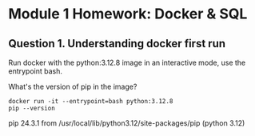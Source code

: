 # Module 1 Homework: Docker & SQL

## Question 1. Understanding docker first run
Run docker with the python:3.12.8 image in an interactive mode, use the entrypoint bash.

What's the version of pip in the image?

```
docker run -it --entrypoint=bash python:3.12.8
pip --version
```
pip 24.3.1 from /usr/local/lib/python3.12/site-packages/pip (python 3.12)
